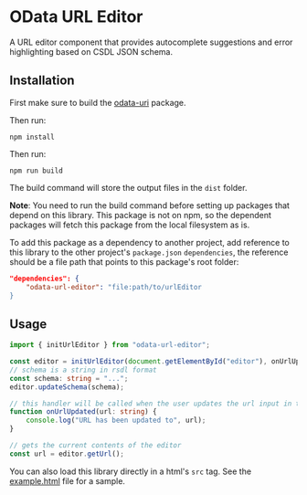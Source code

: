 # OData URL Editor

A URL editor component that provides autocomplete suggestions and error highlighting based on CSDL JSON schema.

## Installation

First make sure to build the [odata-uri](../odataUri) package.

Then run:

```
npm install
```

Then run:

```
npm run build
```

The build command will store the output files in the `dist` folder.

**Note**: You need to run the build command before setting up packages that depend on this library. This package is not on npm, so the dependent
packages will fetch this package from the local filesystem as is.

To add this package as a dependency to another project, add reference to this library to
the other project's `package.json` `dependencies`, the reference should be a file
path that points to this package's root folder:

```json
"dependencies": {
    "odata-url-editor": "file:path/to/urlEditor
}
```

## Usage

```ts
import { initUrlEditor } from "odata-url-editor";

const editor = initUrlEditor(document.getElementById("editor"), onUrlUpdated);
// schema is a string in rsdl format
const schema: string = "...";
editor.updateSchema(schema);

// this handler will be called when the user updates the url input in the editor
function onUrlUpdated(url: string) {
    console.log("URL has been updated to", url);
}

// gets the current contents of the editor
const url = editor.getUrl();

```

You can also load this library directly in a html's `src` tag. See the [example.html](./example.html) file for a sample.